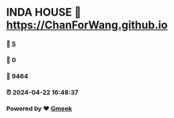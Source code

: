 # INDA HOUSE :link: https://ChanForWang.github.io 
### :page_facing_up: [5](https://ChanForWang.github.io/tag.html) 
### :speech_balloon: 0 
### :hibiscus: 9464 
### :alarm_clock: 2024-04-22 16:48:37 
### Powered by :heart: [Gmeek](https://github.com/Meekdai/Gmeek)
